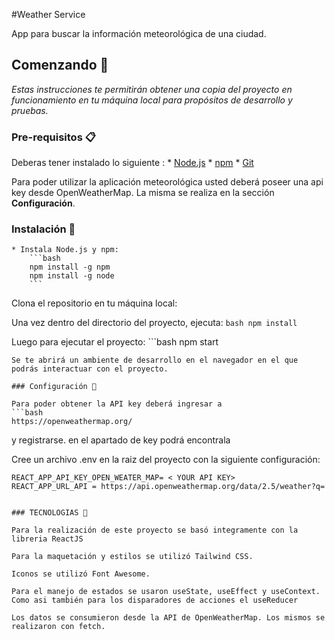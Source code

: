 #Weather Service

App para buscar la información meteorológica de una ciudad.

## Comenzando 🚀

_Estas instrucciones te permitirán obtener una copia del proyecto en funcionamiento en tu máquina local para propósitos de desarrollo y pruebas._


### Pre-requisitos 📋
Deberas tener instalado lo siguiente :
    * [Node.js](https://nodejs.org/)
    * [npm](https://www.npmjs.com/)
    * [Git](https://git-scm.com/)

  Para poder utilizar la aplicación meteorológica usted deberá poseer una api key desde OpenWeatherMap.
  La misma se realiza en la sección **Configuración**. 
    
### Instalación 🔧

    * Instala Node.js y npm:
        ```bash
        npm install -g npm
        npm install -g node
        ```
  Clona el repositorio en tu máquina local:

  Una vez dentro del directorio del proyecto, ejecuta:
    ```bash
    npm install 
    ```

  Luego para ejecutar el proyecto:
    ```bash
    npm start
   ```
  Se te abrirá un ambiente de desarrollo en el navegador en el que podrás interactuar con el proyecto.
  
### Configuración 🔧

Para poder obtener la API key deberá ingresar a
 ```bash
  https://openweathermap.org/
  ```
  y registrarse.
en el apartado de key podrá encontrala

Cree un archivo .env en la raiz del proyecto con la siguiente configuración:
```
REACT_APP_API_KEY_OPEN_WEATER_MAP= < YOUR API KEY>
REACT_APP_URL_API = https://api.openweathermap.org/data/2.5/weather?q=
  

### TECNOLOGIAS 🔧

Para la realización de este proyecto se basó integramente con la libreria ReactJS

Para la maquetación y estilos se utilizó Tailwind CSS.

Iconos se utilizó Font Awesome.

Para el manejo de estados se usaron useState, useEffect y useContext. Como asi también para los disparadores de acciones el useReducer

Los datos se consumieron desde la API de OpenWeatherMap. Los mismos se realizaron con fetch.

